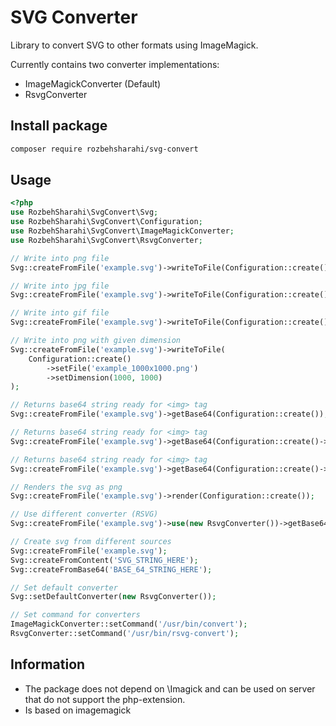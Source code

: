 # SVG Converter
Library to convert SVG to other formats using ImageMagick.

Currently contains two converter implementations:

- ImageMagickConverter (Default)
- RsvgConverter

## Install package

```bash
composer require rozbehsharahi/svg-convert
```

## Usage

```php
<?php
use RozbehSharahi\SvgConvert\Svg;
use RozbehSharahi\SvgConvert\Configuration;
use RozbehSharahi\SvgConvert\ImageMagickConverter;
use RozbehSharahi\SvgConvert\RsvgConverter;

// Write into png file
Svg::createFromFile('example.svg')->writeToFile(Configuration::create()->setFile('example.png'));

// Write into jpg file
Svg::createFromFile('example.svg')->writeToFile(Configuration::create()->setFile('example.jpg'));

// Write into gif file
Svg::createFromFile('example.svg')->writeToFile(Configuration::create()->setFile('example.gif'));

// Write into png with given dimension
Svg::createFromFile('example.svg')->writeToFile(
    Configuration::create()
        ->setFile('example_1000x1000.png')
        ->setDimension(1000, 1000)
);

// Returns base64 string ready for <img> tag
Svg::createFromFile('example.svg')->getBase64(Configuration::create());

// Returns base64 string ready for <img> tag
Svg::createFromFile('example.svg')->getBase64(Configuration::create()->setFormat('jpg'));

// Returns base64 string ready for <img> tag
Svg::createFromFile('example.svg')->getBase64(Configuration::create()->setFormat('gif'));

// Renders the svg as png
Svg::createFromFile('example.svg')->render(Configuration::create());

// Use different converter (RSVG)
Svg::createFromFile('example.svg')->use(new RsvgConverter())->getBase64(Configuration::create());

// Create svg from different sources
Svg::createFromFile('example.svg');
Svg::createFromContent('SVG_STRING_HERE');
Svg::createFromBase64('BASE_64_STRING_HERE');

// Set default converter
Svg::setDefaultConverter(new RsvgConverter());

// Set command for converters
ImageMagickConverter::setCommand('/usr/bin/convert');
RsvgConverter::setCommand('/usr/bin/rsvg-convert');
```

## Information

- The package does not depend on \Imagick and can be used on server that do not support the php-extension.
- Is based on imagemagick
